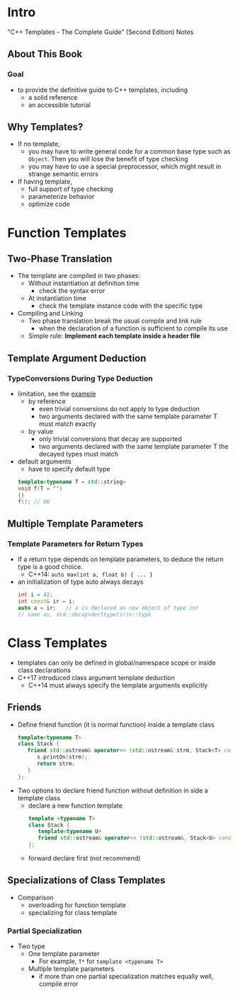 # Intro
"C++ Templates - The Complete Guide" (Second Edition) Notes

## About This Book
### Goal
* to provide the definitive guide to C++ templates, including
   * a solid reference
   * an accessible tutorial

## Why Templates?
* If no template,
   * you may have to write general code for a common base type such as `Object`. Then you will lose the benefit of type checking
   * you may have to use a special preprocessor, which might result in strange semantic errors
* If having template,
   * full support of type checking
   * parameterize behavior
   * optimize code

# Function Templates
## Two-Phase Translation
* The template are compiled in two phases:
   * Without instantiation at definition time
      * check the syntax error
   * At instantiation time
      * check the template instance code with the specific type
* Compiling and Linking
   * Two phase translation break the usual compile and link rule
      * when the declaration of a function is sufficient to compile its use
   * Simple rule: **Implement each template inside a header file**

## Template Argument Deduction
### TypeConversions During Type Deduction
* limitation, see the [example](./code/func_tmpl/dtype.h)
   * by reference
      * even trivial conversions do not apply to type deduction
      * two arguments declared with the same template parameter T must match exactly
   * by value
      * only trivial conversions that decay are supported
      * two arguments declared with the same template parameter T the decayed types must match
* default arguments
   * have to specify default type
   ```cpp
   template<typename T = std::string>
   void f(T = "")
   {}
   f(); // OK
   ```

## Multiple Template Parameters
### Template Parameters for Return Types
* If a return type depends on template parameters, to deduce the return type is a good choice.
   * C++14: `auto max(int a, float b) { ... }`
* an initialization of type auto always decays
   ```cpp
   int i = 42;
   int const& ir = i;
   auto a = ir;   // a is declared as new object of type int
   // same as, std::decay<decltype(ir)>::type
   ```
# Class Templates
* templates can only be defined in global/namespace scope or inside class declarations
* C++17 introduced class argument template deduction
   * C++14 must always specify the template arguments explicitly
## Friends
* Define friend function (it is normal function) inside a template class
   ```cpp
   template<typename T>
   class Stack {
      friend std::ostream& operator<< (std::ostream& strm, Stack<T> const& s) {
         s.printOn(strm);
         return strm;
      }
   };
   ```
* Two options to declare friend function without definition in side a template class
   * declare a new function template
      ```cpp
      template <typename T>
      class Stack {
         template<typename U>
         friend std::ostream& operator<< (std::ostream&, Stack<U> const&);
      };
      ```
   * forward declare first (not recommend)

## Specializations of Class Templates
* Comparison
   * overloading for function template
   * specializing for class template
### Partial Specialization
* Two type
   * One template parameter
      * For example, `T*` for `template <typename T>`
   * Multiple template parameters
      * if more than one partial specialization matches equally well, compile error


